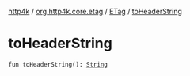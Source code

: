 [http4k](../../index.md) / [org.http4k.core.etag](../index.md) / [ETag](index.md) / [toHeaderString](./to-header-string.md)

# toHeaderString

`fun toHeaderString(): `[`String`](https://kotlinlang.org/api/latest/jvm/stdlib/kotlin/-string/index.html)